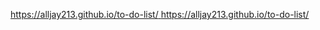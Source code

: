 [https://alljay213.github.io/to-do-list/
](https://alljay213.github.io/to-do-list/)https://alljay213.github.io/to-do-list/

